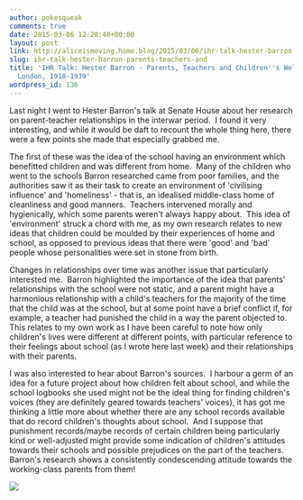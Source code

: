 ```yaml
---
author: pokesqueak
comments: true
date: 2015-03-06 12:20:40+00:00
layout: post
link: http://aliceismoving.home.blog/2015/03/06/ihr-talk-hester-barron-parents-teachers-and/
slug: ihr-talk-hester-barron-parents-teachers-and
title: 'IHR Talk: Hester Barron - Parents, Teachers and Children''s Well-being in
  London, 1918-1939'
wordpress_id: 136
---
```


Last night I went to Hester Barron's talk at Senate House about her research on parent-teacher relationships in the interwar period.  I found it very interesting, and while it would be daft to recount the whole thing here, there were a few points she made that especially grabbed me.

The first of these was the idea of the school having an environment which benefitted children and was different from home.  Many of the children who went to the schools Barron researched came from poor families, and the authorities saw it as their task to create an environment of 'civilising influence' and 'homeliness' - that is, an idealised middle-class home of cleanliness and good manners.  Teachers intervened morally and hygienically, which some parents weren't always happy about.  This idea of 'environment' struck a chord with me, as my own research relates to new ideas that children could be moulded by their experiences of home and school, as opposed to previous ideas that there were 'good' and 'bad' people whose personalities were set in stone from birth.  


Changes in relationships over time was another issue that particularly interested me.  Barron highlighted the importance of the idea that parents' relationships with the school were not static, and a parent might have a harmonious relationship with a child's teachers for the majority of the time that the child was at the school, but at some point have a brief conflict if, for example, a teacher had punished the child in a way the parent objected to.  This relates to my own work as I have been careful to note how only children's lives were different at different points, with particular reference to their feelings about school (as I wrote here last week) and their relationships with their parents.  


I was also interested to hear about Barron's sources.  I harbour a germ of an idea for a future project about how children felt about school, and while the school logbooks she used might not be the ideal thing for finding children's voices (they are definitely geared towards teachers' voices), it has got me thinking a little more about whether there are any school records available that do record children's thoughts about school.  And I suppose that punishment records/maybe records of certain children being particularly kind or well-adjusted might provide some indication of children's attitudes towards their schools and possible prejudices on the part of the teachers.  Barron's research shows a consistently condescending attitude towards the working-class parents from them!

![](https://66.media.tumblr.com/a2d3fd70142381ed530e50273c362739/tumblr_inline_nksi9qIP7q1s70b7a.jpg)
